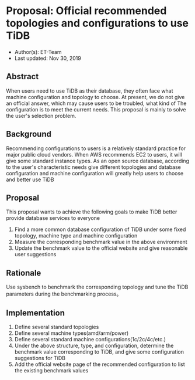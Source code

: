 # Proposal: Official recommended topologies and configurations to use TiDB

- Author(s): ET-Team
- Last updated:  Nov 30, 2019


## Abstract

When users need to use TiDB as their database, they often face what machine configuration and topology to choose. At present, we do not give an official answer, which may cause users to be troubled, what kind of The configuration is to meet the current needs. This proposal is mainly to solve the user's selection problem.

## Background

Recommending configurations to users is a relatively standard practice for major public cloud vendors. When AWS recommends EC2 to users, it will give some standard instance types. As an open source database, according to the user's characteristic needs give different topologies  and database configuration and machine configuration will greatly help users to choose and better use TiDB


## Proposal

This proposal wants to achieve the following goals to make TiDB better provide database services to everyone

1. Find a more common database configuration of TiDB under some fixed topology, machine type and machine configuration
2. Measure the corresponding benchmark value in the above environment
3. Update the benchmark value to the official website and give reasonable user suggestions

## Rationale

Use sysbench to benchmark the corresponding topology and tune the TiDB parameters during the benchmarking process。

## Implementation

1. Define several standard topologies
2. Define several machine types(amd/arm/power)
3. Define several standard machine configurations(1c/2c/4c/etc.)
4. Under the above structure, type, and configuration, determine the benchmark value corresponding to TiDB, and give some configuration suggestions for TiDB
5. Add the official website page of the recommended configuration to list the existing benchmark values

